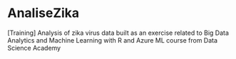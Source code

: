 # AnaliseZika
 [Training] Analysis of zika virus data built as an exercise related to Big Data Analytics and Machine Learning with R and Azure ML course from Data Science Academy
